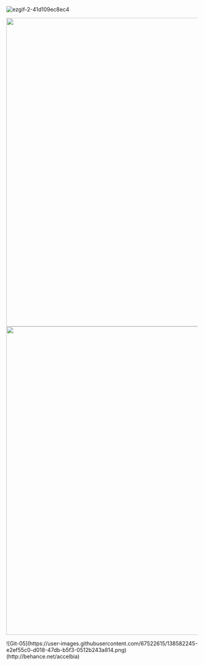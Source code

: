![ezgif-2-41d109ec8ec4](https://user-images.githubusercontent.com/67522615/138582184-5e1fb5c4-e92d-4863-83f8-4112a64b230d.gif)

<img src="https://user-images.githubusercontent.com/67522615/138579851-dfa490d6-1e7d-45f8-86ee-5aef7f332156.png" width="810"/>
<img src="https://user-images.githubusercontent.com/67522615/138580131-514b089a-dfc9-469f-9188-c4266b632279.png" width="810"/>

<p float="left">
  ![Git-05](https://user-images.githubusercontent.com/67522615/138582245-e2ef55c0-d018-47db-b5f3-0512b243a814.png)(http://behance.net/accelbia)

</p>
